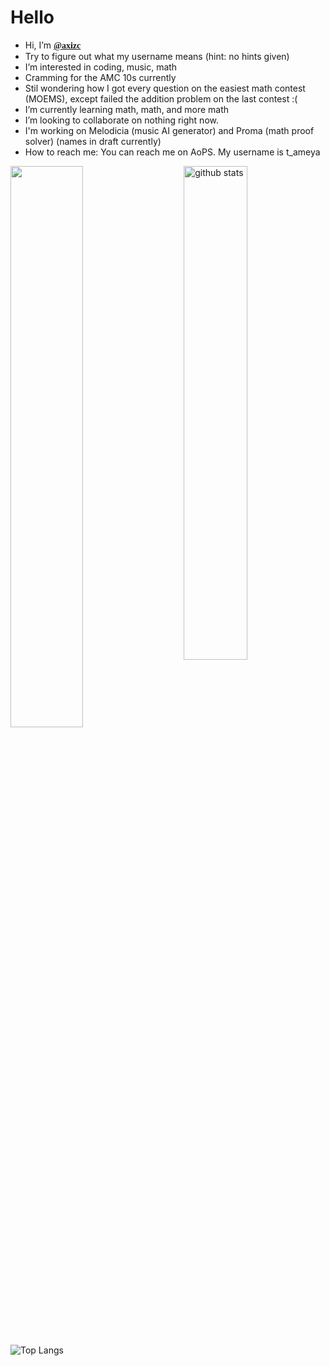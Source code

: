 
<h1>Hello</h1>


- Hi, I’m <b style="font-family:serif;"><a href="https://github.com/axizc/">@axizc</a></b> <br />
- Try to figure out what my username means (hint: no hints given) <br />
- I’m interested in coding, music, math <br />
- Cramming for the AMC 10s currently
- Stil wondering how I got every question on the easiest math contest (MOEMS), except failed the addition problem on the last contest :(
-  I’m currently learning math, math, and more math <br />
- I’m looking to collaborate on nothing right now. <br />
- I'm working on Melodicia (music AI generator) and Proma (math proof solver) (names in draft currently)<br/>
- How to reach me: You can reach me on AoPS. My username is t_ameya  <br />


<img src="https://github-readme-stats.vercel.app/api?username=axizc&show_icons=true&theme=gotham" alt="github stats" width="45%" align="right"/>


<img src="https://github-readme-streak-stats.herokuapp.com/?user=axizc&theme=dark" width="48%" >

 ![Top Langs](https://github-readme-stats.vercel.app/api/top-langs/?username=axizc&layout=compact)

<!---
axizc/axizc is a ✨ special ✨ repository because its `README.md` (this file) appears on your GitHub profile.
You can click the Preview link to take a look at your changes.
--->
</body>
